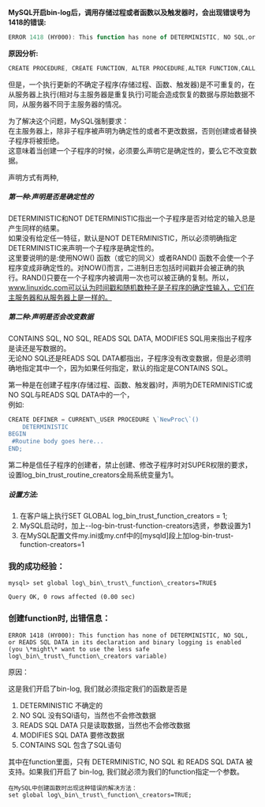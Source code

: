 **MySQL开启bin-log后，调用存储过程或者函数以及触发器时，会出现错误号为1418的错误:**
```js
ERROR 1418 (HY000): This function has none of DETERMINISTIC, NO SQL,or READS SQL DATA in its declaration and binary logging is enabled(you \*might\* want to use the less safe log\_bin\_trust\_function\_creators variable)
```

**原因分析:**
```js
CREATE PROCEDURE, CREATE FUNCTION, ALTER PROCEDURE,ALTER FUNCTION,CALL, DROP PROCEDURE, DROP FUNCTION等语句都会被写进二进制日志,然后在从服务器上执行。
```
但是，一个执行更新的不确定子程序(存储过程、函数、触发器)是不可重复的，在从服务器上执行(相对与主服务器是重复执行)可能会造成恢复的数据与原始数据不同，从服务器不同于主服务器的情况。

为了解决这个问题，MySQL强制要求：  
在主服务器上，除非子程序被声明为确定性的或者不更改数据，否则创建或者替换子程序将被拒绝。  
这意味着当创建一个子程序的时候，必须要么声明它是确定性的，要么它不改变数据。

声明方式有两种,  
##### 第一种:声明是否是确定性的  
DETERMINISTIC和NOT DETERMINISTIC指出一个子程序是否对给定的输入总是产生同样的结果。  
如果没有给定任一特征，默认是NOT DETERMINISTIC，所以必须明确指定DETERMINISTIC来声明一个子程序是确定性的。  
这里要说明的是:使用NOW() 函数（或它的同义）或者RAND() 函数不会使一个子程序变成非确定性的。对NOW()而言，二进制日志包括时间戳并会被正确的执行。RAND()只要在一个子程序内被调用一次也可以被正确的复制。所以，www.linuxidc.com可以认为时间戳和随机数种子是子程序的确定性输入，它们在主服务器和从服务器上是一样的。

##### 第二种:声明是否会改变数据   
CONTAINS SQL, NO SQL, READS SQL DATA, MODIFIES SQL用来指出子程序是读还是写数据的。  
无论NO SQL还是READS SQL DATA都指出，子程序没有改变数据，但是必须明确地指定其中一个，因为如果任何指定，默认的指定是CONTAINS SQL。

第一种是在创建子程序(存储过程、函数、触发器)时，声明为DETERMINISTIC或NO SQL与READS SQL DATA中的一个，  
例如:
```js
CREATE DEFINER = CURRENT\_USER PROCEDURE \`NewProc\`()  
    DETERMINISTIC  
BEGIN  
 #Routine body goes here...  
END;
```
第二种是信任子程序的创建者，禁止创建、修改子程序时对SUPER权限的要求，设置log\_bin\_trust\_routine\_creators全局系统变量为1。
##### 设置方法:  
1. 在客户端上执行SET GLOBAL log\_bin\_trust\_function\_creators = 1;  
1. MySQL启动时，加上--log-bin-trust-function-creators选贤，参数设置为1  
1. 在MySQL配置文件my.ini或my.cnf中的\[mysqld\]段上加log-bin-trust-function-creators=1

### 我的成功经验：
```JS
mysql> set global log\_bin\_trust\_function\_creators=TRUE$

Query OK, 0 rows affected (0.00 sec)
```
### 创建function时, 出错信息：
```JS
ERROR 1418 (HY000): This function has none of DETERMINISTIC, NO SQL, or READS SQL DATA in its declaration and binary logging is enabled (you \*might\* want to use the less safe log\_bin\_trust\_function\_creators variable)
```
原因：

这是我们开启了bin-log, 我们就必须指定我们的函数是否是  
1. DETERMINISTIC 不确定的  
2. NO SQL 没有SQl语句，当然也不会修改数据  
3. READS SQL DATA 只是读取数据，当然也不会修改数据  
4. MODIFIES SQL DATA 要修改数据  
5. CONTAINS SQL 包含了SQL语句  
  
其中在function里面，只有 DETERMINISTIC, NO SQL 和 READS SQL DATA 被支持。如果我们开启了 bin-log, 我们就必须为我们的function指定一个参数。  
```JS
在MySQL中创建函数时出现这种错误的解决方法：  
set global log\_bin\_trust\_function\_creators=TRUE;
```
